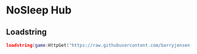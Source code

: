 # NoSleep Hub

## Loadstring
```lua
loadstring(game:HttpGet("https://raw.githubusercontent.com/barryjensen-dev/nosleephub/refs/heads/main/loader.lua"))()
```
